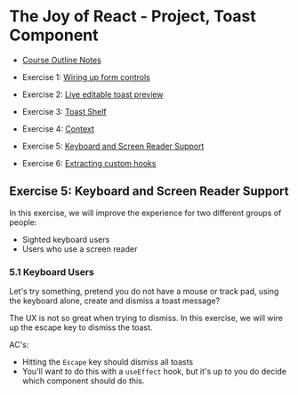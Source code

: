 # The Joy of React - Project, Toast Component

- [Course Outline Notes](../course-notes.md)

- Exercise 1: [Wiring up form controls](./exercise-1-wiring-up.md)
- Exercise 2: [Live editable toast preview](./exercise-2-toast-preview.md)
- Exercise 3: [Toast Shelf](./exercise-3-toast-shelf.md)
- Exercise 4: [Context](./exercise-4-context.md)
- Exercise 5: [Keyboard and Screen Reader Support](./exercise-5-keyboard-screen-reader.md)
- Exercise 6: [Extracting custom hooks](./exercise-6-custom-hooks.md)

## Exercise 5: Keyboard and Screen Reader Support

In this exercise, we will improve the experience for two different groups of people:

- Sighted keyboard users
- Users who use a screen reader

### 5.1 Keyboard Users

Let's try something, pretend you do not have a mouse or track pad, using the keyboard alone, create and dismiss a toast message?

The UX is not so great when trying to dismiss. In this exercise, we will wire up the escape key to dismiss the toast.

AC's:

- Hitting the `Escape` key should dismiss all toasts
- You'll want to do this with a `useEffect` hook, but it's up to you do decide which component should do this.
